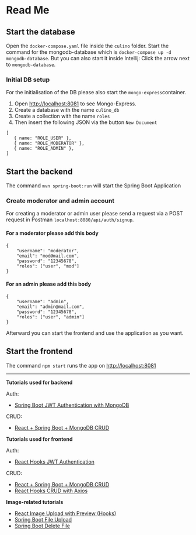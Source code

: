 # Read Me

## Start the database
Open the `docker-compose.yaml` file inside the `culino` folder. Start the command for the mongodb-database which is `docker-compose up -d mongodb-database`. But you can also start it inside Intellij: Click the arrow next to `mongodb-database`.

### Initial DB setup
For the initialisation of the DB please also start the `mongo-express`container. 

1. Open [http://localhost:8081](http://localhost:8081) to see Mongo-Express.
2. Create a database with the name `culino_db`
3. Create a collection with the name `roles`
4. Then insert the following JSON via the button `New Document`
```
[
   { name: "ROLE_USER" },
   { name: "ROLE_MODERATOR" },
   { name: "ROLE_ADMIN" },
]
```

## Start the backend
The command `mvn spring-boot:run` will start the Spring Boot Application

### Create moderator and admin account

For creating a moderator or admin user please send a request via a POST request in Postman `localhost:8080/api/auth/signup`. 

#### For a moderator please add this body

```
{
    "username": "moderator",
    "email": "mod@mail.com",
    "password": "12345678",
    "roles": ["user", "mod"]
}
```

#### For an admin please add this body

```
{
    "username": "admin",
    "email": "admin@mail.com",
    "password": "12345678",
    "roles": ["user", "admin"]
}
```

Afterward you can start the frontend and use the application as you want.

## Start the frontend
The command `npm start` runs the app on [http://localhost:8081](http://localhost:8081)

---

**Tutorials used for backend**

Auth:
- [Spring Boot JWT Authentication with MongoDB](https://www.bezkoder.com/spring-boot-jwt-auth-mongodb/#Spring_Boot_JWT_Authentication_with_MongoDB_example)

CRUD:
- [React + Spring Boot + MongoDB CRUD](https://www.bezkoder.com/react-spring-boot-mongodb/)

**Tutorials used for frontend**

Auth:
- [React Hooks JWT Authentication](https://www.bezkoder.com/react-hooks-jwt-auth/)

CRUD:
- [React + Spring Boot + MongoDB CRUD](https://www.bezkoder.com/react-spring-boot-mongodb/)
- [React Hooks CRUD with Axios](https://www.bezkoder.com/react-hooks-crud-axios-api/)

**Image-related tutorials**

- [React Image Upload with Preview (Hooks)](https://www.bezkoder.com/react-image-upload-preview-hooks/)
- [Spring Boot File Upload](https://www.bezkoder.com/spring-boot-file-upload/)
- [Spring Boot Delete File](https://www.bezkoder.com/spring-boot-delete-file/)


